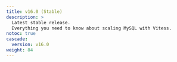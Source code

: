 ```yaml
---
title: v16.0 (Stable)
description: >
  Latest stable release.
  Everything you need to know about scaling MySQL with Vitess.
notoc: true
cascade:
  version: v16.0
weight: 84
---
```

